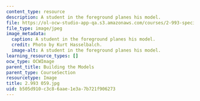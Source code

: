 ```yaml
---
content_type: resource
description: A student in the foreground planes his model.
file: https://ol-ocw-studio-app-qa.s3.amazonaws.com/courses/2-993-special-topics-in-mechanical-engineering-the-art-and-science-of-boat-design-january-iap-2007/b505d910c3c86aae1e3a7b721f906273_2993059.jpg
file_type: image/jpeg
image_metadata:
  caption: A student in the foreground planes his model.
  credit: Photo by Kurt Hasselbalch.
  image-alt: A student in the foreground planes his model.
learning_resource_types: []
ocw_type: OCWImage
parent_title: Building the Models
parent_type: CourseSection
resourcetype: Image
title: 2.993 059.jpg
uid: b505d910-c3c8-6aae-1e3a-7b721f906273
---
```

